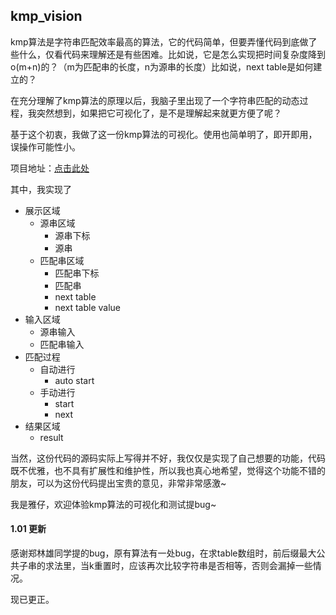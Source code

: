 ## kmp_vision

kmp算法是字符串匹配效率最高的算法，它的代码简单，但要弄懂代码到底做了些什么，仅看代码来理解还是有些困难。比如说，它是怎么实现把时间复杂度降到o(m+n)的？（m为匹配串的长度，n为源串的长度）比如说，next table是如何建立的？

在充分理解了kmp算法的原理以后，我脑子里出现了一个字符串匹配的动态过程，我突然想到，如果把它可视化了，是不是理解起来就更方便了呢？

基于这个初衷，我做了这一份kmp算法的可视化。使用也简单明了，即开即用，误操作可能性小。

项目地址：[点击此处](https://mosiya.github.io/kmp_vision/kmp_vision.html)

其中，我实现了
+ 展示区域
  + 源串区域
    + 源串下标
    + 源串
  + 匹配串区域
    + 匹配串下标
    + 匹配串
    + next table
    + next table value
+ 输入区域
  + 源串输入
  + 匹配串输入
+ 匹配过程
  + 自动进行
    + auto start
  + 手动进行
    + start
    + next
+ 结果区域
  + result


当然，这份代码的源码实际上写得并不好，我仅仅是实现了自己想要的功能，代码既不优雅，也不具有扩展性和维护性，所以我也真心地希望，觉得这个功能不错的朋友，可以为这份代码提出宝贵的意见，非常非常感激~

我是雅仔，欢迎体验kmp算法的可视化和测试提bug~

#### 1.01 更新

感谢郑林雄同学提的bug，原有算法有一处bug，在求table数组时，前后缀最大公共子串的求法里，当k重置时，应该再次比较字符串是否相等，否则会漏掉一些情况。

现已更正。